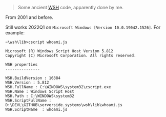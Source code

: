 > Some ancient [WSH](https://en.wikipedia.org/wiki/Windows_Script_Host) code, apparently done by me.

From 2001 and before.

Still works 2022Q1 on `Microsoft Windows [Version 10.0.19042.1526]`. For example:

```
~\wsh\lib>cscript whoami.js

Microsoft (R) Windows Script Host Version 5.812
Copyright (C) Microsoft Corporation. All rights reserved.

WSH properties
---------------

WSH.BuildVersion : 16384
WSH.Version : 5.812
WSH.FullName : C:\WINDOWS\system32\cscript.exe
WSH.Name : Windows Script Host
WSH.Path : C:\WINDOWS\system32
WSH.ScriptFullName : D:\DEVL\GITHUB\serverside.systems\wsh\lib\whoami.js
WSH.ScriptName  : whoami.js
```